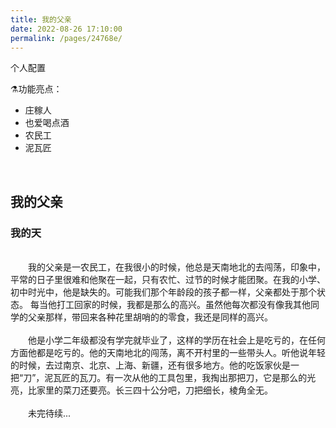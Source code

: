 ```yaml
---
title: 我的父亲
date: 2022-08-26 17:10:00
permalink: /pages/24768e/
---
```


个人配置

⚗️功能亮点：

- 庄稼人
- 也爱喝点酒
- 农民工
- 泥瓦匠

<br>



## 我的父亲
### 我的天
<br>
&emsp;&emsp;我的父亲是一农民工，在我很小的时候，他总是天南地北的去闯荡，印象中，平常的日子里很难和他聚在一起，只有农忙、过节的时候才能团聚。在我的小学、初中时光中，他是缺失的。可能我们那个年龄段的孩子都一样，父亲都处于那个状态。
每当他打工回家的时候，我都是那么的高兴。虽然他每次都没有像我其他同学的父亲那样，带回来各种花里胡哨的的零食，我还是同样的高兴。
<br><br>
&emsp;&emsp;他是小学二年级都没有学完就毕业了，这样的学历在社会上是吃亏的，在任何方面他都是吃亏的。他的天南地北的闯荡，离不开村里的一些带头人。听他说年轻的时候，去过南京、北京、上海、新疆，还有很多地方。他的吃饭家伙是一把“刀”，泥瓦匠的瓦刀。有一次从他的工具包里，我掏出那把刀，它是那么的光亮，比家里的菜刀还要亮。长三四十公分吧，刀把细长，棱角全无。
<br><br>
&emsp;&emsp;未完待续...